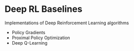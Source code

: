 # Deep RL Baselines

Implementations of Deep Reinforcement Learning algorithms

* Policy Gradients
* Proximal Policy Optimization
* Deep Q-Learning
